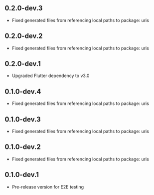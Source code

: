 ## 0.2.0-dev.3

- Fixed generated files from referencing local paths to package: uris

## 0.2.0-dev.2

- Fixed generated files from referencing local paths to package: uris

## 0.2.0-dev.1

- Upgraded Flutter dependency to v3.0

## 0.1.0-dev.4

- Fixed generated files from referencing local paths to package: uris

## 0.1.0-dev.3

- Fixed generated files from referencing local paths to package: uris

## 0.1.0-dev.2

- Fixed generated files from referencing local paths to package: uris

## 0.1.0-dev.1

- Pre-release version for E2E testing
